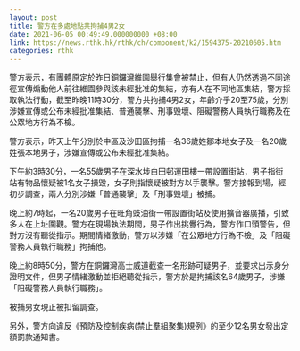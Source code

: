 ```yaml
---
layout: post
title: 警方在多處地點共拘捕4男2女
date: 2021-06-05 00:49:49.000000000 +08:00
link: https://news.rthk.hk/rthk/ch/component/k2/1594375-20210605.htm
categories: rthk
---
```


警方表示，有團體原定於昨日銅鑼灣維園舉行集會被禁止，但有人仍然透過不同途徑宣傳煽動他人前往維園參與該未經批准的集結，亦有人在不同地區集結，警方採取執法行動，截至昨晚11時30分，警方共拘捕4男2女，年齡介乎20至75歲，分別涉嫌宣傳或公布未經批准集結、普通襲擊、刑事毁壞、阻礙警務人員執行職務及在公眾地方行為不檢。

警方表示，昨天上午分別於中區及沙田區拘捕一名36歲姓鄒本地女子及一名20歲姓張本地男子，涉嫌宣傳或公布未經批准集結。

下午約3時30分，一名55歲男子在深水埗白田邨運田樓一帶設置街站，男子指街站有物品懷疑被1名女子損毀，女子則指懷疑被對方以手襲擊。警方接報到場，經初步調查，兩人分別涉嫌「普通襲擊」及「刑事毁壞」被捕。

晚上約7時起，一名20歲男子在旺角豉油街一帶設置街站及使用擴音器廣播，引致多人在上址圍觀。警方在現場執法期間，男子作出挑釁行為，警方作口頭警告，但對方沒有聽從指示。期間情緒激動，警方以涉嫌「在公眾地方行為不檢」及「阻礙警務人員執行職務」拘捕他。

晚上約8時50分，警方在銅鑼灣高士威道截查一名形跡可疑男子，並要求出示身分證明文件，但男子情緒激動並拒絕聽從指示，警方於是拘捕該名64歲男子，涉嫌「阻礙警務人員執行職務」。

被捕男女現正被扣留調查。

另外，警方向違反《預防及控制疾病(禁止羣組聚集)規例》的至少12名男女發出定額罰款通知書。
